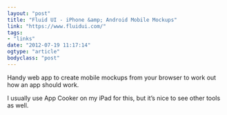 ```yaml
---
layout: "post"
title: "Fluid UI - iPhone &amp; Android Mobile Mockups"
link: "https://www.fluidui.com/"
tags: 
- "links"
date: "2012-07-19 11:17:14"
ogtype: "article"
bodyclass: "post"
---
```


Handy web app to create mobile mockups from your browser to work out how an app should work.

I usually use App Cooker on my iPad for this, but it’s nice to see other tools as well.